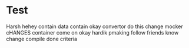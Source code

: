 # Test
Harsh
hehey
contain
data
contain
okay
convertor
do this
change
mocker
cHANGES
container
come on
okay
hardik
pmaking
follow
friends
know
change
compile
done criteria
